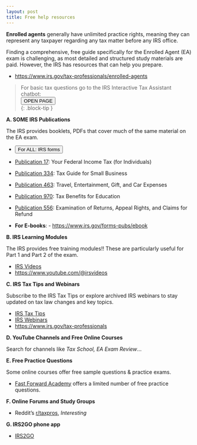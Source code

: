 ```yaml
---
layout: post
title: Free help resources
--- 
```


<script>
function button3() { window.open("https://www.irs.gov/help/ita"); }
</script>

**Enrolled agents** generally have unlimited practice rights, meaning they can represent any taxpayer regarding any tax matter before any IRS office.

Finding a comprehensive, free guide specifically for the Enrolled Agent (EA) exam is challenging, as most detailed and structured study materials are paid. However, the IRS has resources that can help you prepare.
- https://www.irs.gov/tax-professionals/enrolled-agents

> For basic tax questions go to the IRS Interactive Tax Assistant chatbot:  
> <button onclick="button3()">OPEN PAGE</button>  
{: .block-tip }

**A. SOME IRS Publications**

The IRS provides booklets, PDFs that cover much of the same material on the EA exam.

<script>
function buttonFunc() { window.open("https://www.irs.gov/forms-pubs"); }
</script>
- <button onclick="buttonFunc()">For ALL: IRS forms</button>

- [Publication 17](https://www.irs.gov/pub/irs-pdf/p17.pdf): Your Federal Income Tax (for Individuals)
- [Publication 334](https://www.irs.gov/pub/irs-pdf/p334.pdf): Tax Guide for Small Business
- [Publication 463](https://www.irs.gov/pub/irs-pdf/p463.pdf): Travel, Entertainment, Gift, and Car Expenses
- [Publication 970](https://www.irs.gov/pub/irs-pdf/p970.pdf): Tax Benefits for Education
- [Publication 556](https://www.irs.gov/pub/irs-pdf/p556.pdf): Examination of Returns, Appeal Rights, and Claims for Refund
- **For E-books**: - https://www.irs.gov/forms-pubs/ebook

**B. IRS Learning Modules**

The IRS provides free training modules!! These are particularly useful for Part 1 and Part 2 of the exam.

- [IRS Videos](https://www.irs.gov/newsroom/videos)
- https://www.youtube.com/@irsvideos

**C. IRS Tax Tips and Webinars**

Subscribe to the IRS Tax Tips or explore archived IRS webinars to stay updated on tax law changes and key topics.

- [IRS Tax Tips](https://www.irs.gov/newsroom/irs-tax-tips)
- [IRS Webinars]([fix](https://www.irs.gov/newsroom/videos))
- https://www.irs.gov/tax-professionals

**D. YouTube Channels and Free Online Courses**

Search for channels like *Tax School, EA Exam Review*...

**E. Free Practice Questions**

Some online courses offer free sample questions & practice exams.
- [Fast Forward Academy](https://fastforwardacademy.com) offers a limited number of free practice questions.

**F. Online Forums and Study Groups**

- Reddit’s [r/taxpros](https://www.reddit.com/r/taxpros/), *Interesting*

**G. IRS2GO phone app**

- [IRS2GO](https://www.irs.gov/help/irs2goapp)
